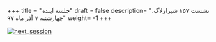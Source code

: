 
+++
title = "جلسه آینده"
draft = false
description= "نشست ۱۵۷ شیرازلاگ، چهارشنبه ۷ آذر ماه ۹۷"
weight= -1
+++

[![next_session](../../img/posters/next_session.jpg)](../../img/posters/next_session.jpg)
